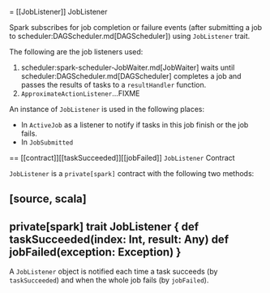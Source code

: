= [[JobListener]] JobListener

Spark subscribes for job completion or failure events (after submitting a job to scheduler:DAGScheduler.md[DAGScheduler]) using `JobListener` trait.

The following are the job listeners used:

1. scheduler:spark-scheduler-JobWaiter.md[JobWaiter]  waits until scheduler:DAGScheduler.md[DAGScheduler] completes a job and passes the results of tasks to a `resultHandler` function.
2. `ApproximateActionListener`...FIXME

An instance of `JobListener` is used in the following places:

* In `ActiveJob` as a listener to notify if tasks in this job finish or the job fails.
* In `JobSubmitted`

== [[contract]][[taskSucceeded]][[jobFailed]] `JobListener` Contract

`JobListener` is a `private[spark]` contract with the following two methods:

[source, scala]
----
private[spark] trait JobListener {
  def taskSucceeded(index: Int, result: Any)
  def jobFailed(exception: Exception)
}
----

A `JobListener` object is notified each time a task succeeds (by `taskSucceeded`) and when the whole job fails (by `jobFailed`).
